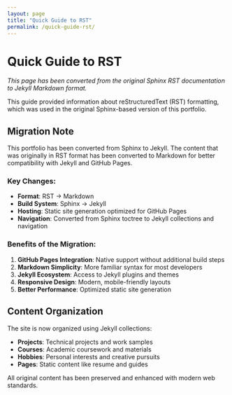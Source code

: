 ```yaml
---
layout: page
title: "Quick Guide to RST"
permalink: /quick-guide-rst/
---
```


# Quick Guide to RST

*This page has been converted from the original Sphinx RST documentation to Jekyll Markdown format.*

This guide provided information about reStructuredText (RST) formatting, which was used in the original Sphinx-based version of this portfolio.

## Migration Note

This portfolio has been converted from Sphinx to Jekyll. The content that was originally in RST format has been converted to Markdown for better compatibility with Jekyll and GitHub Pages.

### Key Changes:

- **Format**: RST → Markdown
- **Build System**: Sphinx → Jekyll
- **Hosting**: Static site generation optimized for GitHub Pages
- **Navigation**: Converted from Sphinx toctree to Jekyll collections and navigation

### Benefits of the Migration:

1. **GitHub Pages Integration**: Native support without additional build steps
2. **Markdown Simplicity**: More familiar syntax for most developers
3. **Jekyll Ecosystem**: Access to Jekyll plugins and themes
4. **Responsive Design**: Modern, mobile-friendly layouts
5. **Better Performance**: Optimized static site generation

## Content Organization

The site is now organized using Jekyll collections:

- **Projects**: Technical projects and work samples
- **Courses**: Academic coursework and materials  
- **Hobbies**: Personal interests and creative pursuits
- **Pages**: Static content like resume and guides

All original content has been preserved and enhanced with modern web standards.